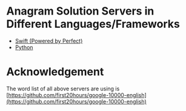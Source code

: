 # Anagram Solution Servers in Different Languages/Frameworks

- [Swift (Powered by Perfect)](Swift/README.md)
- [Python](Python/README.md)

# Acknowledgement

The word list of all above servers are using is [https://github.com/first20hours/google-10000-english](https://github.com/first20hours/google-10000-english)
